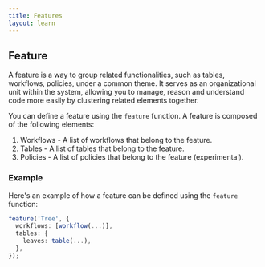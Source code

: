 ```yaml
---
title: Features
layout: learn
---
```


## Feature

A feature is a way to group related functionalities, such as tables, workflows, policies, under a common theme. It serves as an organizational unit within the system, allowing you to manage, reason and understand code more easily by clustering related elements together.

You can define a feature using the `feature` function. A feature is composed of the following elements:

1. Workflows - A list of workflows that belong to the feature.
2. Tables - A list of tables that belong to the feature.
3. Policies - A list of policies that belong to the feature (experimental).

### Example

Here's an example of how a feature can be defined using the `feature` function:

```ts
feature('Tree', {
  workflows: [workflow(...)],
  tables: {
    leaves: table(...),
  },
});
```
